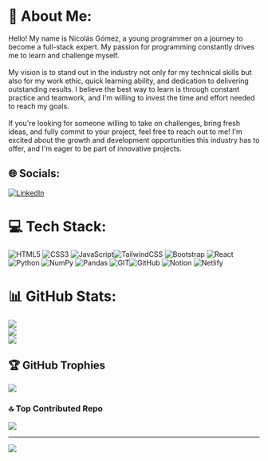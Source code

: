 # 💫 About Me:

Hello! My name is Nicolás Gómez, a young programmer on a journey to become a full-stack expert. My passion for programming constantly drives me to learn and challenge myself.<br><br>My vision is to stand out in the industry not only for my technical skills but also for my work ethic, quick learning ability, and dedication to delivering outstanding results. I believe the best way to learn is through constant practice and teamwork, and I'm willing to invest the time and effort needed to reach my goals.<br><br>If you're looking for someone willing to take on challenges, bring fresh ideas, and fully commit to your project, feel free to reach out to me! I'm excited about the growth and development opportunities this industry has to offer, and I'm eager to be part of innovative projects.

## 🌐 Socials:

[![LinkedIn](https://img.shields.io/badge/LinkedIn-%230077B5.svg?logo=linkedin&logoColor=white)](https://www.linkedin.com/in/nicol%C3%A1s-g%C3%B3mez-902361274/)

# 💻 Tech Stack:

![HTML5](https://img.shields.io/badge/html5-%23E34F26.svg?style=for-the-badge&logo=html5&logoColor=white) ![CSS3](https://img.shields.io/badge/css3-%231572B6.svg?style=for-the-badge&logo=css3&logoColor=white) ![JavaScript](https://img.shields.io/badge/javascript-%23323330.svg?style=for-the-badge&logo=javascript&logoColor=%23F7DF1E)![TailwindCSS](https://img.shields.io/badge/tailwindcss-%2338B2AC.svg?style=for-the-badge&logo=tailwind-css&logoColor=white) ![Bootstrap](https://img.shields.io/badge/bootstrap-%23563D7C.svg?style=for-the-badge&logo=bootstrap&logoColor=white) ![React](https://img.shields.io/badge/react-%2320232a.svg?style=for-the-badge&logo=react&logoColor=%2361DAFB) ![Python](https://img.shields.io/badge/python-%23013243.svg?style=for-the-badge&logo=numpy&logoColor=white) ![NumPy](https://img.shields.io/badge/numpy-%23013243.svg?style=for-the-badge&logo=numpy&logoColor=white) ![Pandas](https://img.shields.io/badge/pandas-%23150458.svg?style=for-the-badge&logo=pandas&logoColor=white) ![GIT](https://img.shields.io/badge/Git-fc6d26?style=for-the-badge&logo=git&logoColor=white)![GitHub](https://img.shields.io/badge/GitHub-%23121011.svg?style=for-the-badge&logo=github&logoColor=white) ![Notion](https://img.shields.io/badge/Notion-%23000000.svg?style=for-the-badge&logo=notion&logoColor=white) ![Netlify](https://img.shields.io/badge/netlify-%23000000.svg?style=for-the-badge&logo=netlify&logoColor=#00C7B7)

# 📊 GitHub Stats:

![](https://github-readme-stats.vercel.app/api?username=NickGV&theme=dark&hide_border=false&include_all_commits=false&count_private=false)<br/>
![](https://github-readme-streak-stats.herokuapp.com/?user=NickGV&theme=dark&hide_border=false)<br/>
![](https://github-readme-stats.vercel.app/api/top-langs/?username=NickGV&theme=dark&hide_border=false&include_all_commits=false&count_private=false&layout=compact)

## 🏆 GitHub Trophies

![](https://github-profile-trophy.vercel.app/?username=NickGV&theme=radical&no-frame=false&no-bg=true&margin-w=4)

### 🔝 Top Contributed Repo

![](https://github-contributor-stats.vercel.app/api?username=NickGV&limit=5&theme=onedark&combine_all_yearly_contributions=true)

---

[![](https://visitcount.itsvg.in/api?id=NickGV&icon=9&color=0)](https://visitcount.itsvg.in)

<!-- Proudly created with GPRM ( https://gprm.itsvg.in ) -->
